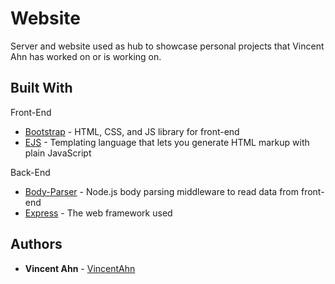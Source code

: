 # Website
Server and website used as hub to showcase personal projects that Vincent Ahn has worked on or is working on.

## Built With
Front-End
* [Bootstrap](https://getbootstrap.com/) - HTML, CSS, and JS library for front-end
* [EJS](https://ejs.co/) - Templating language that lets you generate HTML markup with plain JavaScript

Back-End
* [Body-Parser](https://github.com/expressjs/body-parser) - Node.js body parsing middleware to read data from front-end
* [Express](https://expressjs.com/) - The web framework used

## Authors
* **Vincent Ahn** - [VincentAhn](https://github.com/vincentahn)
